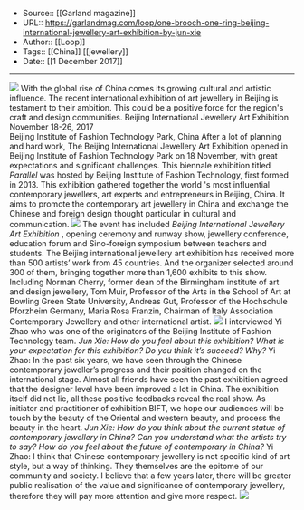 ﻿
  * Source:: [[Garland magazine]]
  * URL:: https://garlandmag.com/loop/one-brooch-one-ring-beijing-international-jewellery-art-exhibition-by-jun-xie
  * Author:: [[Loop]]
  * Tags:: [[China]] [[jewellery]]
  * Date:: [[1 December 2017]]


* * *
 
[![](http://garlandmag.com/wp-content/uploads/2017/12/image001.jpg)](http://garlandmag.com/wp-content/uploads/2017/12/image001.jpg)
With the global rise of China comes its growing cultural and artistic influence. The recent international exhibition of art jewellery in Beijing is testament to their ambition. This could be a positive force for the region's craft and design communities.
Beijing International Jewellery Art Exhibition  
November 18-26, 2017  
Beijing Institute of Fashion Technology Park, China
After a lot of planning and hard work, The Beijing International Jewellery Art Exhibition opened in Beijing Institute of Fashion Technology Park on 18 November, with great expectations and significant challenges.
This biennale exhibition titled _Parallel_ was hosted by Beijing Institute of Fashion Technology, first formed in 2013. This exhibition gathered together the world 's most influential contemporary jewellers, art experts and entrepreneurs in Beijing, China. It aims to promote the contemporary art jewellery in China and exchange the Chinese and foreign design thought particular in cultural and communication.
[![](http://garlandmag.com/wp-content/uploads/2017/12/image002.jpg)](http://garlandmag.com/wp-content/uploads/2017/12/image002.jpg)
The event has included _Beijing International Jewellery Art Exhibition_ , opening ceremony and runway show, jewellery conference, education forum and Sino-foreign symposium between teachers and students.
The Beijing international jewellery art exhibition has received more than 500 artists’ work from 45 countries. And the organizer selected around 300 of them, bringing together more than 1,600 exhibits to this show. Including Norman Cherry, former dean of the Birmingham institute of art and design jewellery, Tom Muir, Professor of the Arts in the School of Art at Bowling Green State University, Andreas Gut, Professor of the Hochschule Pforzheim Germany, Maria Rosa Franzin, Chairman of Italy Association Contemporary Jewellery and other international artist.
[![](http://garlandmag.com/wp-content/uploads/2017/12/image003.jpg)](http://garlandmag.com/wp-content/uploads/2017/12/image003.jpg)
I interviewed Yi Zhao who was one of the originators of the Beijing Institute of Fashion Technology team.
 _Jun Xie: How do you feel about this exhibition? What is your expectation for this exhibition? Do you think it’s succeed? Why?_
Yi Zhao: In the past six years, we have seen through the Chinese contemporary jeweller’s progress and their position changed on the international stage. Almost all friends have seen the past exhibition agreed that the designer level have been improved a lot in China. The exhibition itself did not lie, all these positive feedbacks reveal the real show. As initiator and practitioner of exhibition BIFT, we hope our audiences will be touch by the beauty of the Oriental and western beauty, and process the beauty in the heart.
 _Jun Xie: How do you think about the current statue of contemporary jewellery in China? Can you understand what the artists try to say? How do you feel about the future of contemporary in China?_
Yi Zhao: I think that Chinese contemporary jewellery is not specific kind of art style, but a way of thinking. They themselves are the epitome of our community and society. I believe that a few years later, there will be greater public realisation of the value and significance of contemporary jewellery, therefore they will pay more attention and give more respect.
[![](http://garlandmag.com/wp-content/uploads/2017/12/image004.jpg)](http://garlandmag.com/wp-content/uploads/2017/12/image004.jpg)
